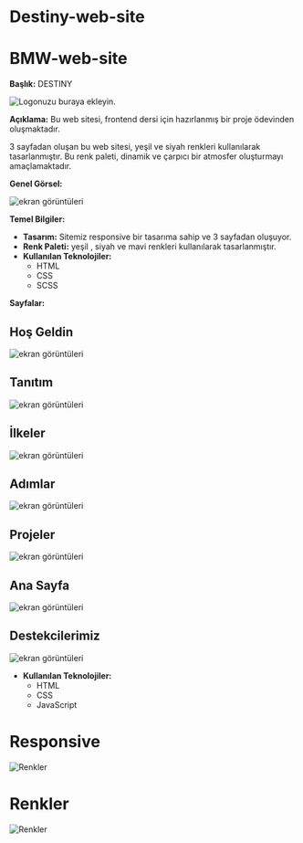 # Destiny-web-site
# BMW-web-site

**Başlık:** DESTINY

![Logonuzu buraya ekleyin.](images/gif-2.gif)

**Açıklama:** Bu web sitesi, frontend dersi için hazırlanmış bir proje ödevinden oluşmaktadır.

3 sayfadan oluşan bu web sitesi, yeşil ve siyah renkleri kullanılarak tasarlanmıştır. Bu renk paleti, dinamik ve çarpıcı bir atmosfer oluşturmayı amaçlamaktadır.

**Genel Görsel:**

![ekran görüntüleri](images/gif-1.gif)

**Temel Bilgiler:**

* **Tasarım:** Sitemiz responsive bir tasarıma sahip ve 3 sayfadan oluşuyor.
* **Renk Paleti:** yeşil , siyah ve mavi  renkleri kullanılarak tasarlanmıştır.
* **Kullanılan Teknolojiler:**
    * HTML
    * CSS
    * SCSS

**Sayfalar:**

## Hoş Geldin
![ekran görüntüleri](images/Screenshot_1.png)
## Tanıtım
![ekran görüntüleri](images/Screenshot_3.png)
## İlkeler
![ekran görüntüleri](images/Screenshot_4.png)
## Adımlar
![ekran görüntüleri](images/Screenshot_5.png)
## Projeler
![ekran görüntüleri](images/Screenshot_7.png)
## Ana Sayfa
![ekran görüntüleri](images/Screenshot_8.png)
## Destekcilerimiz
![ekran görüntüleri](images/Screenshot_9.png)



* **Kullanılan Teknolojiler:**
    * HTML
    * CSS
    * JavaScript

# Responsive
 ![Renkler](images/4.png)

# Renkler

 ![Renkler](images/3.png)




